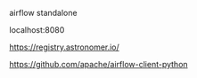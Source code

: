 airflow standalone

localhost:8080

https://registry.astronomer.io/    

https://github.com/apache/airflow-client-python


